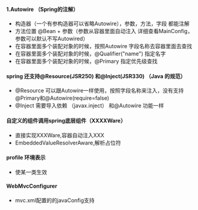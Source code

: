 #### 1.Autowire （Spring的注解）

- 构造器（一个有参构造器可以省略Autowire），参数，方法，字段 都能注解
- 方法位置 @Bean + 参数（参数从容器里面自动注入 详细查看MainConfig，参数可以默认不写Autowired）
- 在容器里面多个装配对象的时候，按照Autowire 字段名称去容器里面去查找
- 在容器里面多个装配对象的时候，@Qualifier("name") 指定名字
- 在容器里面多个装配对象的时候，@Primary 指定优先级查找

#### spring 还支持@Resource(JSR250) 和@Inject(JSR330) （Java 的规范）

- @Resource 可以跟Autowire一样使用，按照字段名称来注入，没有支持@Primary和@Autowire(require=false)
- @Inject 需要导入依赖 （javax.inject） 和@Autowire 功能一样


#### 自定义的组件调用spring底层组件（XXXXWare）
- 直接实现XXXWare,容器自动注入XXX
- EmbeddedValueResolverAware,解析占位符

#### profile 环境表示
- 使某一类生效 

#### WebMvcConfigurer
- mvc.xml配置的的javaConfig支持
